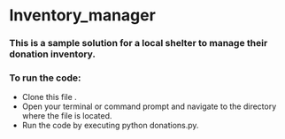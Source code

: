 # Inventory_manager

###  This is a sample solution for a local shelter to manage their donation inventory.

### To run the code:
* Clone this file .
* Open your terminal or command prompt and navigate to the directory where the file is located.
* Run the code by executing python donations.py.
